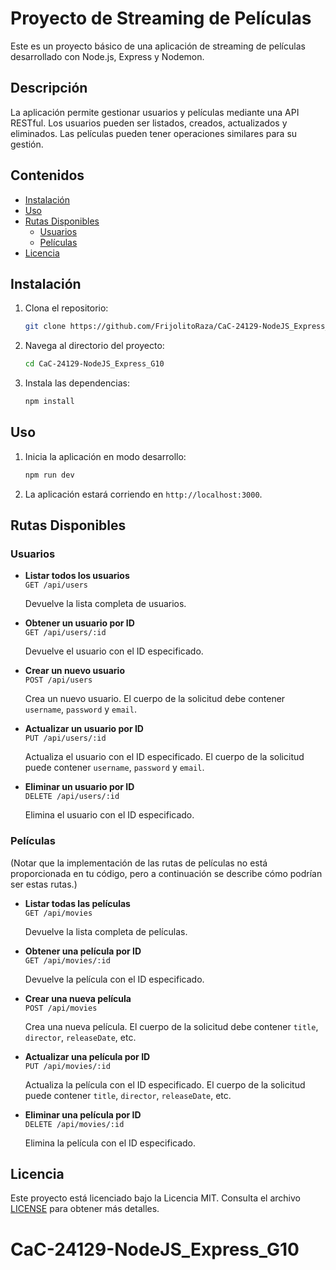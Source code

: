 # Proyecto de Streaming de Películas

Este es un proyecto básico de una aplicación de streaming de películas desarrollado con Node.js, Express y Nodemon.

## Descripción

La aplicación permite gestionar usuarios y películas mediante una API RESTful. Los usuarios pueden ser listados, creados, actualizados y eliminados. Las películas pueden tener operaciones similares para su gestión.

## Contenidos

- [Instalación](#instalación)
- [Uso](#uso)
- [Rutas Disponibles](#rutas-disponibles)
  - [Usuarios](#usuarios)
  - [Películas](#películas)
- [Licencia](#licencia)

## Instalación

1. Clona el repositorio:
    ```bash
    git clone https://github.com/FrijolitoRaza/CaC-24129-NodeJS_Express_G10.git
    ```

2. Navega al directorio del proyecto:
    ```bash
    cd CaC-24129-NodeJS_Express_G10
    ```

3. Instala las dependencias:
    ```bash
    npm install
    ```

## Uso

1. Inicia la aplicación en modo desarrollo:
    ```bash
    npm run dev
    ```

2. La aplicación estará corriendo en `http://localhost:3000`.

## Rutas Disponibles

### Usuarios

- **Listar todos los usuarios**  
  `GET /api/users`
  
  Devuelve la lista completa de usuarios.

- **Obtener un usuario por ID**  
  `GET /api/users/:id`
  
  Devuelve el usuario con el ID especificado.

- **Crear un nuevo usuario**  
  `POST /api/users`
  
  Crea un nuevo usuario. El cuerpo de la solicitud debe contener `username`, `password` y `email`.

- **Actualizar un usuario por ID**  
  `PUT /api/users/:id`
  
  Actualiza el usuario con el ID especificado. El cuerpo de la solicitud puede contener `username`, `password` y `email`.

- **Eliminar un usuario por ID**  
  `DELETE /api/users/:id`
  
  Elimina el usuario con el ID especificado.

### Películas

(Notar que la implementación de las rutas de películas no está proporcionada en tu código, pero a continuación se describe cómo podrían ser estas rutas.)

- **Listar todas las películas**  
  `GET /api/movies`
  
  Devuelve la lista completa de películas.

- **Obtener una película por ID**  
  `GET /api/movies/:id`
  
  Devuelve la película con el ID especificado.

- **Crear una nueva película**  
  `POST /api/movies`
  
  Crea una nueva película. El cuerpo de la solicitud debe contener `title`, `director`, `releaseDate`, etc.

- **Actualizar una película por ID**  
  `PUT /api/movies/:id`
  
  Actualiza la película con el ID especificado. El cuerpo de la solicitud puede contener `title`, `director`, `releaseDate`, etc.

- **Eliminar una película por ID**  
  `DELETE /api/movies/:id`
  
  Elimina la película con el ID especificado.

## Licencia

Este proyecto está licenciado bajo la Licencia MIT. Consulta el archivo [LICENSE](LICENSE) para obtener más detalles.
# CaC-24129-NodeJS_Express_G10
